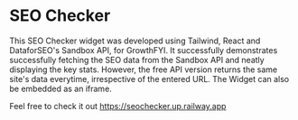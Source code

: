 # SEO Checker

This SEO Checker widget was developed using Tailwind, React and DataforSEO's Sandbox API, for GrowthFYI.
It successfully demonstrates successfully fetching the SEO data from the Sandbox API and neatly displaying the key stats.
However, the free API version returns the same site's data everytime, irrespective of the entered URL.
The Widget can also be embedded as an iframe.

Feel free to check it out
https://seochecker.up.railway.app
